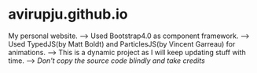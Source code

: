 # avirupju.github.io
My personal website. 
--> Used Bootstrap4.0 as component framework.
--> Used TypedJS(by Matt Boldt)  and ParticlesJS(by Vincent Garreau) for animations.
--> This is a dynamic project as I will keep updating stuff with time.
--> *Don't copy the source code blindly and take credits* 
